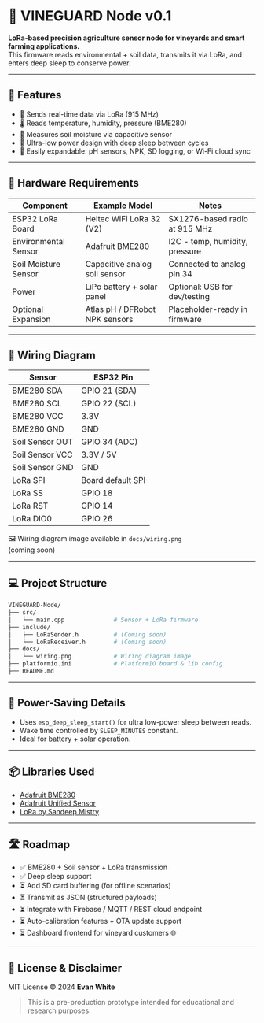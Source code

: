 # 🌿 VINEGUARD Node v0.1

**LoRa-based precision agriculture sensor node for vineyards and smart farming applications.**  
This firmware reads environmental + soil data, transmits it via LoRa, and enters deep sleep to conserve power.

---

## 🚀 Features

- 📡 Sends real-time data via LoRa (915 MHz)
- 🌡️ Reads temperature, humidity, pressure (BME280)
- 🌱 Measures soil moisture via capacitive sensor
- 🔋 Ultra-low power design with deep sleep between cycles
- 🧠 Easily expandable: pH sensors, NPK, SD logging, or Wi-Fi cloud sync

---

## 🧰 Hardware Requirements

| Component                      | Example Model                       | Notes                                   |
|-------------------------------|-------------------------------------|-----------------------------------------|
| ESP32 LoRa Board              | Heltec WiFi LoRa 32 (V2)            | SX1276-based radio at 915 MHz           |
| Environmental Sensor          | Adafruit BME280                     | I2C - temp, humidity, pressure           |
| Soil Moisture Sensor          | Capacitive analog soil sensor       | Connected to analog pin 34              |
| Power                         | LiPo battery + solar panel          | Optional: USB for dev/testing           |
| Optional Expansion            | Atlas pH / DFRobot NPK sensors      | Placeholder-ready in firmware           |

---

## 🔌 Wiring Diagram

| Sensor           | ESP32 Pin       |
|------------------|------------------|
| BME280 SDA       | GPIO 21 (SDA)    |
| BME280 SCL       | GPIO 22 (SCL)    |
| BME280 VCC       | 3.3V             |
| BME280 GND       | GND              |
| Soil Sensor OUT  | GPIO 34 (ADC)    |
| Soil Sensor VCC  | 3.3V / 5V        |
| Soil Sensor GND  | GND              |
| LoRa SPI         | Board default SPI|
| LoRa SS          | GPIO 18          |
| LoRa RST         | GPIO 14          |
| LoRa DIO0        | GPIO 26          |

🖼️ Wiring diagram image available in `docs/wiring.png`  
(coming soon)

---

## 💻 Project Structure

```bash
VINEGUARD-Node/
├── src/
│   └── main.cpp              # Sensor + LoRa firmware
├── include/
│   ├── LoRaSender.h          # (Coming soon)
│   └── LoRaReceiver.h        # (Coming soon)
├── docs/
│   └── wiring.png            # Wiring diagram image
├── platformio.ini            # PlatformIO board & lib config
├── README.md
```
---

## 🔋 Power-Saving Details

- Uses `esp_deep_sleep_start()` for ultra low-power sleep between reads.
- Wake time controlled by `SLEEP_MINUTES` constant.
- Ideal for battery + solar operation.

---

## 📦 Libraries Used

- [Adafruit BME280](https://registry.platformio.org/libraries/adafruit/Adafruit%20BME280%20Library)
- [Adafruit Unified Sensor](https://registry.platformio.org/libraries/adafruit/Adafruit%20Unified%20Sensor)
- [LoRa by Sandeep Mistry](https://github.com/sandeepmistry/arduino-LoRa)

---

## 🛣️ Roadmap

- ✅ BME280 + Soil sensor + LoRa transmission
- ✅ Deep sleep support
- ⏳ Add SD card buffering (for offline scenarios)
- ⏳ Transmit as JSON (structured payloads)
- ⏳ Integrate with Firebase / MQTT / REST cloud endpoint
- ⏳ Auto-calibration features + OTA update support
- ⏳ Dashboard frontend for vineyard customers 🌐

---

## 📄 License & Disclaimer

MIT License © 2024 **Evan White**

> This is a pre-production prototype intended for educational and research purposes.  

